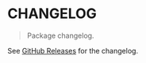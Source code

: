 # CHANGELOG

> Package changelog.

See [GitHub Releases](https://github.com/stdlib-js/constants-path-sep-posix/releases) for the changelog.